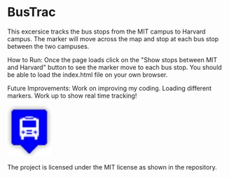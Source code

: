 # BusTrac
This excersice tracks the bus stops from the MIT campus to Harvard campus. The marker will move across the map and stop at each bus stop between the two campuses.

How to Run: Once the page loads click on the "Show stops between MIT and Harvard" button to see the marker move to each bus stop. You should be able to load the index.html file on your own browser.

Future Improvements: Work on improving my coding. Loading different markers. Work up to show real time tracking!

<img src = "blue.png" width = '100'/>

The project is licensed under the MIT license as shown in the repository.

